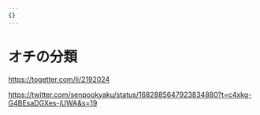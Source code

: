 ```yaml
---
{}
---
```

# オチの分類

https://togetter.com/li/2192024

https://twitter.com/senpookyaku/status/1682885647923834880?t=c4xkg-G4BEsaDGXes-jUWA&s=19